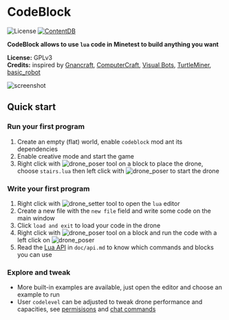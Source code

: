 CodeBlock
=========================

![License](https://img.shields.io/badge/License-GPLv3-blue.svg)
[![ContentDB](https://content.minetest.net/packages/giga-turbo/codeblock/shields/downloads/)](https://content.minetest.net/packages/giga-turbo/codeblock/)

**CodeBlock allows to use `lua` code in Minetest to build anything you want**

**License:** GPLv3   
**Credits:** inspired by [Gnancraft](http://gnancraft.net/), [ComputerCraft](http://www.computercraft.info/), [Visual Bots](https://content.minetest.net/packages/Nigel/vbots/), [TurtleMiner](https://content.minetest.net/packages/BirgitLachner/turtleminer/), [basic_robot](https://github.com/ac-minetest/basic_robot)

![screenshot](https://raw.githubusercontent.com/gigaturbo/codeblock/master/screenshot.png)

## Quick start

### Run your first program

1. Create an empty (flat) world, enable `codeblock` mod ant its dependencies
2. Enable creative mode and start the game
3. Right click with ![drone_poser](https://raw.githubusercontent.com/gigaturbo/codeblock/master/doc/dp.png) tool on a block to place the drone, choose `stairs.lua` then left click with ![drone_poser](https://raw.githubusercontent.com/gigaturbo/codeblock/master/doc/dp.png) to start the drone

### Write your first program

1. Right click with ![drone_setter](https://raw.githubusercontent.com/gigaturbo/codeblock/master/doc/ds.png) tool to open the `lua` editor
2. Create a new file with the `new file` field and write some code on the main window
3. Click `load and exit` to load your code in the drone
4. Right click with ![drone_poser](https://raw.githubusercontent.com/gigaturbo/codeblock/master/doc/dp.png) tool on a block and run the code with a left click on ![drone_poser](https://raw.githubusercontent.com/gigaturbo/codeblock/master/doc/dp.png)
5. Read the [Lua API](https://github.com/gigaturbo/codeblock/blob/master/doc/api.md#lua-api) in `doc/api.md` to know which commands and blocks you can use

### Explore and tweak

- More built-in examples are available, just open the editor and choose an example to run
- User `codelevel` can be adjusted to tweak drone performance and capacities, see [permisisons](https://github.com/gigaturbo/codeblock/blob/master/doc/api.md#codelevel) and [chat commands](https://github.com/gigaturbo/codeblock/blob/master/doc/api.md#chat-commands)
